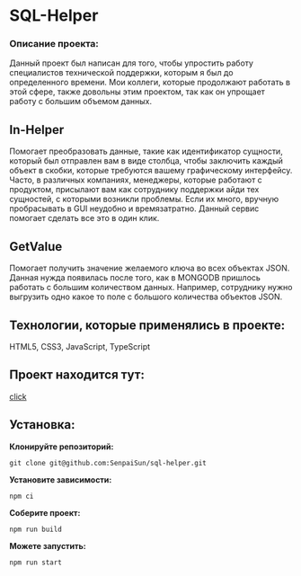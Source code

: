 # SQL-Helper
### Описание проекта:
Данный проект был написан для того, чтобы упростить работу специалистов технической поддержки, которым я был до определенного времени. Мои коллеги, которые продолжают работать в этой сфере, также довольны этим проектом, так как он упрощает работу с большим объемом данных.
## In-Helper
Помогает преобразовать данные, такие как идентификатор сущности, который был отправлен вам в виде столбца, чтобы заключить каждый объект в скобки, которые требуются вашему графическому интерфейсу. Часто, в различных компаниях, менеджеры, которые работают с продуктом, присылают вам как сотруднику поддержки айди тех сущностей, с которыми возникли проблемы. Если их много, вручную пробрасывать в GUI неудобно и времязатратно. Данный сервис помогает сделать все это в один клик.
## GetValue
Помогает получить значение желаемого ключа во всех объектах JSON. Данная нужда появилась после того, как в MONGODB пришлось работать с большим количеством данных. Например, сотруднику нужно выгрузить одно какое то поле с большого количества объектов JSON.

## Технологии, которые применялись в проекте:
HTML5, CSS3, JavaScript, TypeScript


## Проект находится тут:
 [click](https://senpaisun.github.io/sql-helper/)

## Установка:

**Клонируйте репозиторий:**

`git clone git@github.com:SenpaiSun/sql-helper.git`

**Установите зависимости:**

`npm ci`

**Соберите проект:**

`npm run build`

**Можете запустить:**

`npm run start`
